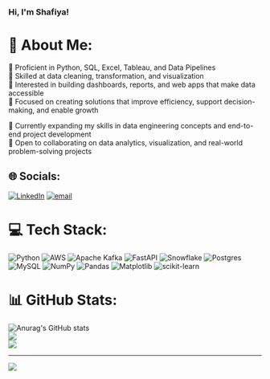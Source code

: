 
### Hi, I'm Shafiya!

# 💫 About Me:
 
🔹 Proficient in Python, SQL, Excel, Tableau, and Data Pipelines<br/>
🔹 Skilled at data cleaning, transformation, and visualization<br/>
🔹 Interested in building dashboards, reports, and web apps that make data accessible<br/>
🔹 Focused on creating solutions that improve efficiency, support decision-making, and enable growth<br/>


🌱 Currently expanding my skills in data engineering concepts and end-to-end project development<br/>
🤝 Open to collaborating on data analytics, visualization, and real-world problem-solving projects<br/>


## 🌐 Socials:
[![LinkedIn](https://img.shields.io/badge/LinkedIn-%230077B5.svg?logo=linkedin&logoColor=white)](https://linkedin.com/in/https://www.linkedin.com/in/shafiya-naaz-s-513546323/) [![email](https://img.shields.io/badge/Email-D14836?logo=gmail&logoColor=white)](mailto:snshaikh1.india@gmail.com) 

# 💻 Tech Stack:
![Python](https://img.shields.io/badge/python-3670A0?style=for-the-badge&logo=python&logoColor=ffdd54) ![AWS](https://img.shields.io/badge/AWS-%23FF9900.svg?style=for-the-badge&logo=amazon-aws&logoColor=white) ![Apache Kafka](https://img.shields.io/badge/Apache%20Kafka-000?style=for-the-badge&logo=apachekafka) ![FastAPI](https://img.shields.io/badge/FastAPI-005571?style=for-the-badge&logo=fastapi) ![Snowflake](https://img.shields.io/badge/snowflake-%2329B5E8.svg?style=for-the-badge&logo=snowflake&logoColor=white) ![Postgres](https://img.shields.io/badge/postgres-%23316192.svg?style=for-the-badge&logo=postgresql&logoColor=white) ![MySQL](https://img.shields.io/badge/mysql-4479A1.svg?style=for-the-badge&logo=mysql&logoColor=white) ![NumPy](https://img.shields.io/badge/numpy-%23013243.svg?style=for-the-badge&logo=numpy&logoColor=white) ![Pandas](https://img.shields.io/badge/pandas-%23150458.svg?style=for-the-badge&logo=pandas&logoColor=white) ![Matplotlib](https://img.shields.io/badge/Matplotlib-%23ffffff.svg?style=for-the-badge&logo=Matplotlib&logoColor=black) ![scikit-learn](https://img.shields.io/badge/scikit--learn-%23F7931E.svg?style=for-the-badge&logo=scikit-learn&logoColor=white)
# 📊 GitHub Stats:
![Anurag's GitHub stats](https://github-readme-stats.vercel.app/api?username=ShafiyaNaaz27&show_icons=true&theme=tokyonight)<br/>
![](https://nirzak-streak-stats.vercel.app/?user=shafiyanaaz27&theme=dark&hide_border=false)<br/>
![](https://github-readme-stats.vercel.app/api/top-langs/?username=shafiyanaaz27&theme=dark&hide_border=false&include_all_commits=false&count_private=false&layout=compact)

---
[![](https://visitcount.itsvg.in/api?id=shafiyanaaz27&icon=0&color=0)](https://visitcount.itsvg.in)

<!-- Proudly created with GPRM ( https://gprm.itsvg.in ) -->



